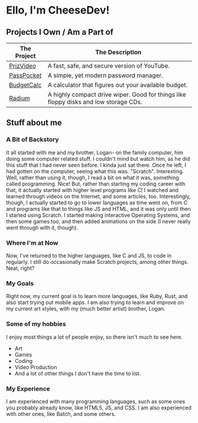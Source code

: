 # Ello, I'm CheeseDev! 

## Projects I Own / Am a Part of

| The Project | The Description |
| ----------- | --------------- |
| [PrizVideo](https://prizvideo.github.io/PrizVideo-Main) | A fast, safe, and secure version of YouTube. |
| [PassPocket](https://xytrux.github.io/passpocket) | A simple, yet modern password manager. |
| [BudgetCalc](https://callendv.github.io/BudgetCalc/) | A calculator that figures out your available budget. |
| [Radium](https://github.com/CallenDV/radium) | A highly compact drive wiper. Good for things like floppy disks and low storage CDs. |

## Stuff about me

### A Bit of Backstory

It all started with me and my brother, Logan- on the family computer, him doing some computer related stuff. I couldn't mind but watch him, as he did this stuff that I had never seen before. I kinda just sat there. Once he left, I had gotten on the computer, seeing what this was. "Scratch". Interesting. Well, rather than using it, though, I read a bit on what it was, something called programming. Nice! But, rather than starting my coding career with that, it actually started with higher level programs like C! I watched and learned through videos on the Internet, and some articles, too. Interestingly, though, I actually started to go to lower languages as time went on, from C and programs like that to things like JS and HTML, and it was only until then I started using Scratch. I started making interactive Operating Systems, and then some games too, and then added animations on the side (I never really went through with it, though).

### Where I'm at Now

Now, I've returned to the higher languages, like C and JS, to code in regularly. I still do occasionally make Scratch projects, among other things. Neat, right?

### My Goals

Right now, my current goal is to learn more languages, like Ruby, Rust, and also start trying out mobile apps. I am also trying to learn and improve on my current art styles, with my (much better artist) brother, Logan. 

### Some of my hobbies

I enjoy most things a lot of people enjoy, so there isn't much to see here. 
 * Art
 * Games
 * Coding
 * Video Production
 * And a lot of other things I don't have the time to list.

### My Experience

I am experienced with many programming languages, such as some ones you probably already know, like HTML5, JS, and CSS. I am also experienced with other ones, like Batch, and some others.
